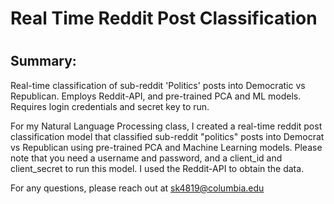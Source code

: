 # Real Time Reddit Post Classification

# <h2> Summary: </h2> Real-time classification of sub-reddit 'Politics' posts into Democratic vs Republican. Employs Reddit-API, and pre-trained PCA and ML models. Requires login credentials and secret key to run.

For my Natural Language Processing class, I created a real-time reddit post classification model that classified sub-reddit "politics" posts into Democrat vs Republican using pre-trained PCA and Machine Learning models. Please note that you need a username and password, and a client_id and client_secret
to run this model. I used the Reddit-API to obtain the data.

For any questions, please reach out at sk4819@columbia.edu
